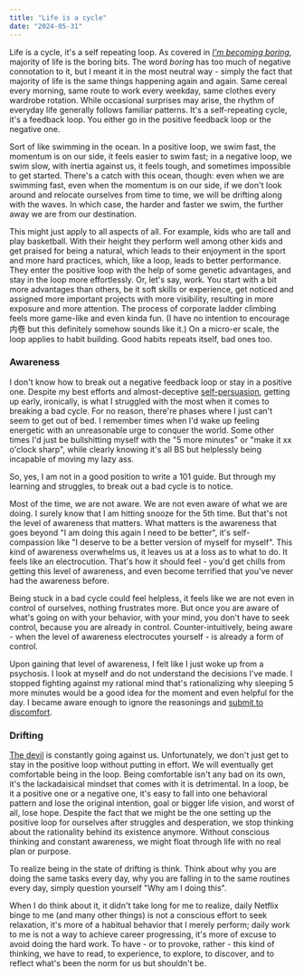 ```yaml
---
title: "Life is a cycle"
date: "2024-05-31"
---
```



Life is a cycle, it's a self repeating loop. As covered in *[I'm becoming boring](I'm-Becoming-Boring)*, majority of life is the boring bits. The word *boring* has too much of negative connotation to it, but I meant it in the most neutral way - simply the fact that majority of life is the same things happening again and again. Same cereal every morning, same route to work every weekday, same clothes every wardrobe rotation. While occasional surprises may arise, the rhythm of everyday life generally follows familiar patterns. It's a self-repeating cycle, it's a feedback loop. You either go in the positive feedback loop or the negative one.

Sort of like swimming in the ocean. In a positive loop, we swim fast, the momentum is on our side, it feels easier to swim fast; in a negative loop, we swim slow, with inertia against us, it feels tough, and sometimes impossible to get started. There's a catch with this ocean, though: even when we are swimming fast, even when the momentum is on our side, if we don't look around and relocate ourselves from time to time, we will be drifting along with the waves. In which case, the harder and faster we swim, the further away we are from our destination. 

This might just apply to all aspects of all.
For example, kids who are tall and play basketball. With their height they perform well among other kids and get praised for being a natural, which leads to their enjoyment in the sport and more hard practices, which, like a loop, leads to better performance. They enter the positive loop with the help of some genetic advantages, and stay in the loop more effortlessly.
Or,  let's say, work. You start with a bit more advantages than others, be it soft skills or experience, get noticed and assigned more important projects with more visibility, resulting in more exposure and more attention. The process of corporate ladder climbing feels more game-like and even kinda fun. (I have no intention to encourage 内卷 but this definitely somehow sounds like it.)
On a micro-er scale, the loop applies to habit building. Good habits repeats itself, bad ones too. 


### Awareness

I don't know how to break out a negative feedback loop or stay in a positive one. Despite my best efforts and almost-deceptive [self-persuasion](mornings-are-underrated), getting up early, ironically, is what I struggled with the most when it comes to breaking a bad cycle. For no reason, there're phases where I just can't seem to get out of bed. I remember times when I'd wake up feeling energetic with an unreasonable urge to conquer the world. Some other times I'd just be bullshitting myself with the "5 more minutes" or "make it xx o'clock sharp", while clearly knowing it's all BS but helplessly being incapable of moving my lazy ass.

So, yes, I am not in a good position to write a 101 guide. But through my learning and struggles, to break out a bad cycle is to notice.

Most of the time, we are not aware. We are not even aware of what we are doing. I surely know that I am hitting snooze for the 5th time. But that's not the level of awareness that matters. What matters is the awareness that goes beyond "I am doing this again I need to be better", it's self-compassion like "I deserve to be a better version of myself for myself". This kind of awareness overwhelms us, it leaves us at a loss as to what to do. It feels like an electrocution. That's how it should feel - you'd get chills from getting this level of awareness, and even become terrified that you've never had the awareness before.

Being stuck in a bad cycle could feel helpless, it feels like we are not even in control of ourselves, nothing frustrates more. But once you are aware of what's going on with your behavior, with your mind, you don't have to seek control, because you are already in control. Counter-intuitively, being aware - when the level of awareness electrocutes yourself - is already a form of control. 

Upon gaining that level of awareness, I felt like I just woke up from a psychosis. I look at myself and do not understand the decisions I've made. I stopped fighting against my rational mind that's rationalizing why sleeping 5 more minutes would be a good idea for the moment and even helpful for the day. I became aware enough to ignore the reasonings and [submit to discomfort](getting-up-early).


### Drifting

[The devil](https://www.amazon.sg/Outwitting-Devil-Secret-Freedom-Success/dp/1469259036) is constantly going against us. Unfortunately, we don't just get to stay in the positive loop without putting in effort. We will eventually get comfortable being in the loop. Being comfortable isn't any bad on its own, it's the lackadaisical mindset that comes with it is detrimental. In a loop, be it a positive one or a negative one, it's easy to fall into one behavioral pattern and lose the original intention, goal or bigger life vision, and worst of all, lose hope. Despite the fact that we might be the one setting up the positive loop for ourselves after struggles and desperation, we stop thinking about the rationality behind its existence anymore. Without conscious thinking and constant awareness, we might float through life with no real plan or purpose.  

To realize being in the state of drifting is think. Think about why you are doing the same tasks every day, why you are falling in to the same routines every day, simply question yourself "Why am I doing this".  

When I do think about it, it didn't take long for me to realize, daily Netflix binge to me (and many other things) is not a conscious effort to seek relaxation, it's more of a habitual behavior that I merely perform; daily work to me is not a way to achieve career progressing, it's more of excuse to avoid doing the hard work. To have - or to provoke, rather - this kind of thinking, we have to read, to experience, to explore, to discover, and to reflect what's been the norm for us but shouldn't be.  


